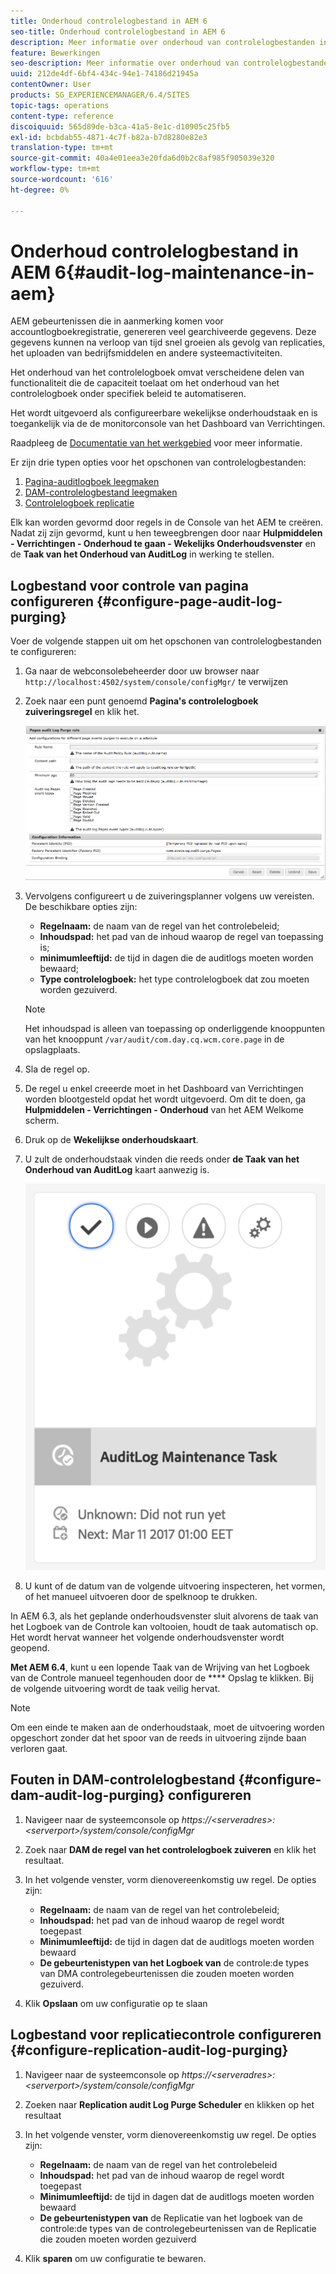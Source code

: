 ```yaml
---
title: Onderhoud controlelogbestand in AEM 6
seo-title: Onderhoud controlelogbestand in AEM 6
description: Meer informatie over onderhoud van controlelogbestanden in AEM.
feature: Bewerkingen
seo-description: Meer informatie over onderhoud van controlelogbestanden in AEM.
uuid: 212de4df-6bf4-434c-94e1-74186d21945a
contentOwner: User
products: SG_EXPERIENCEMANAGER/6.4/SITES
topic-tags: operations
content-type: reference
discoiquuid: 565d89de-b3ca-41a5-8e1c-d10905c25fb5
exl-id: bcbdab55-4871-4c7f-b82a-b7d8280e82e3
translation-type: tm+mt
source-git-commit: 40a4e01eea3e20fda6d0b2c8af985f905039e320
workflow-type: tm+mt
source-wordcount: '616'
ht-degree: 0%

---
```


# Onderhoud controlelogbestand in AEM 6{#audit-log-maintenance-in-aem}

AEM gebeurtenissen die in aanmerking komen voor accountlogboekregistratie, genereren veel gearchiveerde gegevens. Deze gegevens kunnen na verloop van tijd snel groeien als gevolg van replicaties, het uploaden van bedrijfsmiddelen en andere systeemactiviteiten.

Het onderhoud van het controlelogboek omvat verscheidene delen van functionaliteit die de capaciteit toelaat om het onderhoud van het controlelogboek onder specifiek beleid te automatiseren.

Het wordt uitgevoerd als configureerbare wekelijkse onderhoudstaak en is toegankelijk via de de monitorconsole van het Dashboard van Verrichtingen.

Raadpleeg de [Documentatie van het werkgebied](/help/sites-administering/operations-dashboard.md) voor meer informatie.

Er zijn drie typen opties voor het opschonen van controlelogbestanden:

1. [Pagina-auditlogboek leegmaken](/help/sites-administering/operations-audit-log.md#configure-page-audit-log-purging)
1. [DAM-controlelogbestand leegmaken](/help/sites-administering/operations-audit-log.md#configure-dam-audit-log-purging)
1. [Controlelogboek replicatie](/help/sites-administering/operations-audit-log.md#configure-replication-audit-log-purging)

Elk kan worden gevormd door regels in de Console van het AEM te creëren. Nadat zij zijn gevormd, kunt u hen teweegbrengen door naar **Hulpmiddelen - Verrichtingen - Onderhoud te gaan - Wekelijks Onderhoudsvenster** en de **Taak van het Onderhoud van AuditLog** in werking te stellen.

## Logbestand voor controle van pagina configureren {#configure-page-audit-log-purging}

Voer de volgende stappen uit om het opschonen van controlelogbestanden te configureren:

1. Ga naar de webconsolebeheerder door uw browser naar `http://localhost:4502/system/console/configMgr/` te verwijzen

1. Zoek naar een punt genoemd **Pagina&#39;s controlelogboek zuiveringsregel** en klik het.

   ![chlimage_1-365](assets/chlimage_1-365.png)

1. Vervolgens configureert u de zuiveringsplanner volgens uw vereisten. De beschikbare opties zijn:

   * **Regelnaam:** de naam van de regel van het controlebeleid;
   * **Inhoudspad:** het pad van de inhoud waarop de regel van toepassing is;
   * **minimumleeftijd:** de tijd in dagen die de auditlogs moeten worden bewaard;
   * **Type controlelogboek:** het type controlelogboek dat zou moeten worden gezuiverd.

   >[!NOTE]
   >
   >Het inhoudspad is alleen van toepassing op onderliggende knooppunten van het knooppunt `/var/audit/com.day.cq.wcm.core.page` in de opslagplaats.

1. Sla de regel op.
1. De regel u enkel creeerde moet in het Dashboard van Verrichtingen worden blootgesteld opdat het wordt uitgevoerd. Om dit te doen, ga **Hulpmiddelen - Verrichtingen - Onderhoud** van het AEM Welkome scherm.

1. Druk op de **Wekelijkse onderhoudskaart**.

1. U zult de onderhoudstaak vinden die reeds onder **de Taak van het Onderhoud van AuditLog** kaart aanwezig is.

   ![chlimage_1-366](assets/chlimage_1-366.png)

1. U kunt of de datum van de volgende uitvoering inspecteren, het vormen, of het manueel uitvoeren door de spelknoop te drukken.

In AEM 6.3, als het geplande onderhoudsvenster sluit alvorens de taak van het Logboek van de Controle kan voltooien, houdt de taak automatisch op. Het wordt hervat wanneer het volgende onderhoudsvenster wordt geopend.

**Met AEM 6.4**, kunt u een lopende Taak van de Wrijving van het Logboek van de Controle manueel tegenhouden door de  **** Opslag te klikken. Bij de volgende uitvoering wordt de taak veilig hervat.

>[!NOTE]
>
>Om een einde te maken aan de onderhoudstaak, moet de uitvoering worden opgeschort zonder dat het spoor van de reeds in uitvoering zijnde baan verloren gaat.

## Fouten in DAM-controlelogbestand {#configure-dam-audit-log-purging} configureren

1. Navigeer naar de systeemconsole op *https://&lt;serveradres>:&lt;serverport>/system/console/configMgr*
1. Zoek naar **DAM de regel van het controlelogboek zuiveren** en klik het resultaat.
1. In het volgende venster, vorm dienovereenkomstig uw regel. De opties zijn:

   * **Regelnaam:** de naam van de regel van het controlebeleid;
   * **Inhoudspad:** het pad van de inhoud waarop de regel wordt toegepast
   * **Minimumleeftijd:** de tijd in dagen dat de auditlogs moeten worden bewaard
   * **De gebeurtenistypen van het Logboek van** de controle:de types van DMA controlegebeurtenissen die zouden moeten worden gezuiverd.

1. Klik **Opslaan** om uw configuratie op te slaan

## Logbestand voor replicatiecontrole configureren {#configure-replication-audit-log-purging}

1. Navigeer naar de systeemconsole op *https://&lt;serveradres>:&lt;serverport>/system/console/configMgr*
1. Zoeken naar **Replication audit Log Purge Scheduler** en klikken op het resultaat
1. In het volgende venster, vorm dienovereenkomstig uw regel. De opties zijn:

   * **Regelnaam:** de naam van de regel van het controlebeleid
   * **Inhoudspad:** het pad van de inhoud waarop de regel wordt toegepast
   * **Minimumleeftijd:** de tijd in dagen dat de auditlogs moeten worden bewaard
   * **De gebeurtenistypen van** de Replicatie van het logboek van de controle:de types van de controlegebeurtenissen van de Replicatie die zouden moeten worden gezuiverd

1. Klik **sparen** om uw configuratie te bewaren.
